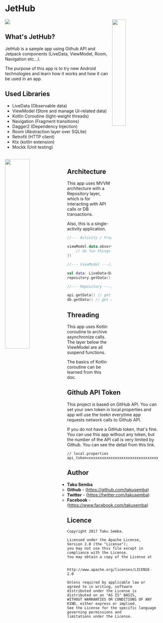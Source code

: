 # JetHub

<img src="https://github.com/TakuSemba/JetHub/blob/master/art/logo.png">


<img src="https://github.com/TakuSemba/JetHub/blob/master/art/screen.gif" align="right" width="30%">

## What's JetHub? 

JetHub is a sample app using Github API and Jetpack components (LiveData, ViewModel, Room, Navigation etc...). 


The purpose of this app is to try new Android technologies and learn how it works and how it can be used in an app.


## Used Libraries
 - LiveData (Observable data)
 - ViewModel (Store and manage UI-related data)
 - Kotlin Coroutine (light-weight threads)
 - Navigation (Fragment transitions)
 - Dagger2 (Dependency Injection)
 - Room (Abstraction layer over SQLite)
 - Retrofit (HTTP client)
 - Ktx (kotlin extension)
 - Mockk (Unit testing)


</br>

<img src="https://github.com/TakuSemba/JetHub/blob/master/art/architecture.png" align="left" width="40%">


## Architecture

This app uses MVVM architecture with a Repository layer, which is for interacting with API calls or DB transactions.

Also, this is a single-activity application.

```kt
//--- Activity / Fragments ---//

viewModel.data.observe(this, Observe { data ->
    // do fun things
}) 

//--- ViewModel ---//

val data: LiveData<Data>
repository.getData() // get data from API and/or DB

//--- Repository ---//

api.getData() // get data from API
db.getData() // get data from DB

```


## Threading

This app uses Kotlin coroutine to archive asynchronize calls. The layer below the ViewModel are all suspend functions.

The basics of Kotlin coroutine can be learned from this doc.

## Github API Token

This project is based on GitHub API. You can set your own token in local.properties and app will use the toekn everytime app requests network calls to Github API. 

If you do not have a GitHub token, that's fine. You can use this app without any token, but the number of the API call is very limited by Github. You can see the detail from this link.

```local.properties
// local.properties
api_token=xxxxxxxxxxxxxxxxxxxxxxxxxxxxxxxxx
```




## Author

* **Taku Semba**
    * **Github** - (https://github.com/takusemba)
    * **Twitter** - (https://twitter.com/takusemba)
    * **Facebook** - (https://www.facebook.com/takusemba)

## Licence
```
Copyright 2017 Taku Semba.

Licensed under the Apache License, Version 2.0 (the "License");
you may not use this file except in compliance with the License.
You may obtain a copy of the License at

   http://www.apache.org/licenses/LICENSE-2.0

Unless required by applicable law or agreed to in writing, software
distributed under the License is distributed on an "AS IS" BASIS,
WITHOUT WARRANTIES OR CONDITIONS OF ANY KIND, either express or implied.
See the License for the specific language governing permissions and
limitations under the License.
```
